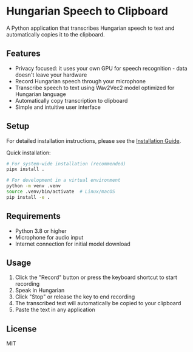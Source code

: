 # Hungarian Speech to Clipboard

A Python application that transcribes Hungarian speech to text and automatically copies it to the clipboard.

## Features
- Privacy focused: it uses your own GPU for speech recognition - data doesn't leave your hardware
- Record Hungarian speech through your microphone
- Transcribe speech to text using Wav2Vec2 model optimized for Hungarian language
- Automatically copy transcription to clipboard
- Simple and intuitive user interface

## Setup

For detailed installation instructions, please see the [Installation Guide](docs/installation.md).

Quick installation:

```bash
# For system-wide installation (recommended)
pipx install .

# For development in a virtual environment
python -m venv .venv
source .venv/bin/activate  # Linux/macOS
pip install -e .
```

## Requirements

- Python 3.8 or higher
- Microphone for audio input
- Internet connection for initial model download

## Usage

1. Click the "Record" button or press the keyboard shortcut to start recording
2. Speak in Hungarian
3. Click "Stop" or release the key to end recording
4. The transcribed text will automatically be copied to your clipboard
5. Paste the text in any application

## License

MIT 
